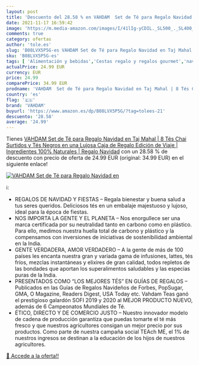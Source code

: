 ```yaml
---
layout: post
title: 'Descuento del 28.58 % en VAHDAM  Set de Té para Regalo Navidad en'
date: 2021-11-17 16:59:42
image: 'https://m.media-amazon.com/images/I/41lIg-yCDIL._SL500_._SL400_.jpg'
comments: true
category: ofertas
author: 'tole.es'
slug: 'B08LVX5P5G-es VAHDAM Set de Té para Regalo Navidad en Taj Mahal | 8 Tés...'
sku: 'B08LVX5P5G-es'
tags: [ 'Alimentación y bebidas','Cestas regalo y regalos gourmet','navidad','vahdam', ]
actualPrice: 24.99 EUR
currency: EUR
price: 24.99
comparePrice: 34.99 EUR
prodname: 'VAHDAM  Set de Té para Regalo Navidad en Taj Mahal | 8 Tés Chai Surtidos y Tés Negros en una Lujosa Caja de Regalo Edición de Viaje | Ingredientes 100% Naturales | Regalo Navidad'
country: 'es'
flag: '🇪🇸'
brand: 'VAHDAM'
buyurl: 'https://www.amazon.es/dp/B08LVX5P5G/?tag=tolees-21'
descuento: '28.58'
average: '24.99'
---
```


Tienes [VAHDAM  Set de Té para Regalo Navidad en Taj Mahal | 8 Tés Chai Surtidos y Tés Negros en una Lujosa Caja de Regalo Edición de Viaje | Ingredientes 100% Naturales | Regalo Navidad](https://www.amazon.es/dp/B08LVX5P5G/?tag=tolees-21) con un 28.58 % de descuento con precio de oferta de 24.99 EUR (original: 34.99 EUR) en el siguiente enlace!

[![VAHDAM  Set de Té para Regalo Navidad en](https://m.media-amazon.com/images/I/41lIg-yCDIL._SL500_._SL400_.jpg)](https://www.amazon.es/dp/B08LVX5P5G/?tag=tolees-21)

ℹ️:

- REGALOS DE NAVIDAD Y FIESTAS – Regala bienestar y buena salud a tus seres queridos. Deliciosos tés en un embalaje majestuoso y lujoso, ideal para la época de fiestas.
- NOS IMPORTA LA GENTE Y EL PLANETA – Nos enorgullece ser una marca certificada por su neutralidad tanto en carbono como en plástico. Para ello, medimos nuestra huella total de carbono y plástico y la compensamos con inversiones de iniciativas de sostenibilidad ambiental en la India.
- GENTE VERDADERA, AMOR VERDADERO – A la gente de más de 100 países les encanta nuestra gran y variada gama de infusiones, lattes, tés fríos, mezclas instantáneas y elixires de gran calidad, todos repletos de las bondades que aportan los superalimentos saludables y las especias puras de la India.
- PRESENTADOS COMO “LOS MEJORES TÉS” EN GUÍAS DE REGALOS – Publicados en las Guías de Regalos Navideños de Forbes, PopSugar, GMA, O Magazine, Readers Digest, USA Today etc. Vahdam Teas ganó el prestigioso galardón SOFI 2019 y 2020 al MEJOR PRODUCTO NUEVO, además de 6 Campeonatos Mundiales de Té.
- ÉTICO, DIRECTO Y DE COMERCIO JUSTO – Nuestro innovador modelo de cadena de producción garantiza que puedas tomarte el té más fresco y que nuestros agricultores consigan un mejor precio por sus productos. Como parte de nuestra campaña social TEAch ME, el 1% de nuestros ingresos se destinan a la educación de los hijos de nuestros agricultores.

[🛒 Accede a la oferta!!](https://www.amazon.es/dp/B08LVX5P5G/?tag=tolees-21)
